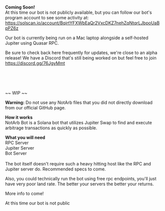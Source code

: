 **Coming Soon!**<br>
At this time our bot is not publicly available, but you can follow our bot's program account to see some activity at:<br>https://solscan.io/account/BqirtYFXWbEaQr2VxcDKZ7nehZqNtqrLJbpoUaBpPZ6z

Our bot is currently being run on a Mac laptop alongside a self-hosted Jupiter using Quasar RPC.

Be sure to check back here frequently for updates, we're close to an alpha release! We have a Discord that's still being worked on but feel free to join<br>https://discord.gg/76JgyMmt


<br><br><br>



~~ WIP ~~

**Warning:** Do not use any NotArb files that you did not directly download from our official GitHub page.

**How it works**<br>
NotArb Bot is a Solana bot that utilizes Jupiter Swap to find and execute arbitrage transactions as quickly as possible.

**What you will need**<br>
RPC Server<br>
Jupiter Server<br>
Bot Server<br>
<br>
The bot itself doesn't require such a heavy hitting host like the RPC and Jupiter server do. Recommended specs to come.

Also, you could technically run the bot using free rpc endpoints, you'll just have very poor land rate. The better your servers the better your returns.

More info to come!

At this time our bot is not public